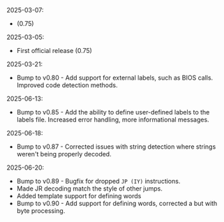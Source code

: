 2025-03-07:  
* (0.75)

2025-03-05: 
* First official release (0.75)

2025-03-21: 
* Bump to v0.80 - Add support for external labels, such as BIOS calls. Improved code detection methods.

2025-06-13: 
* Bump to v0.85 - Add the ability to define user-defined labels to the labels file. Increased error handling, more informational messages.

2025-06-18: 
* Bump to v0.87 - Corrected issues with string detection where strings weren't being properly decoded.

2025-06-20:
* Bump to v0.89 - Bugfix for dropped `JP (IY)` instructions.
* Made JR decoding match the style of other jumps.
* Added template support for defining words
* Bump to v0.90 - Add support for defining words, corrected a but with byte processing.
